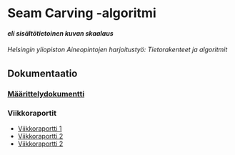 # Seam Carving -algoritmi
#### _eli sisältötietoinen kuvan skaalaus_
###### Helsingin yliopiston Aineopintojen harjoitustyö: Tietorakenteet ja algoritmit

## Dokumentaatio

### [Määrittelydokumentti](/dokumentaatio/maarittelydokumentti.md)

### Viikkoraportit

* [Viikkoraportti 1](/dokumentaatio/viikkoraportti1.md)
* [Viikkoraportti 2](/dokumentaatio/viikkoraportti2.md)
* [Viikkoraportti 2](/dokumentaatio/viikkoraportti3.md)
